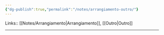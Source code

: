 ```yaml
---
{"dg-publish":true,"permalink":"/notes/arrangiamento-outro/"}
---
```


Links:: [[Notes/Arrangiamento\|Arrangiamento]], [[Outro\|Outro]]

---





